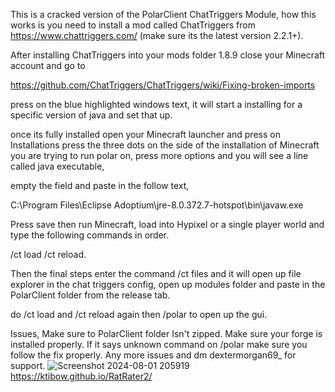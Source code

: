 This is a cracked version of the PolarClient ChatTriggers Module, how this works is you need to install a mod called ChatTriggers from https://www.chattriggers.com/ (make sure its the latest version 2.2.1+).

After installing ChatTriggers into your mods folder 1.8.9 close your Minecraft account and go to 

https://github.com/ChatTriggers/ChatTriggers/wiki/Fixing-broken-imports

press on the blue highlighted windows text, it will start a installing for a specific version of java and set that up.

once its fully installed open your Minecraft launcher and press on Installations press the three dots on the side of the
installation of Minecraft you are trying to run polar on, press more options and you will see a line called java executable,

empty the field and paste in the follow text,

C:\Program Files\Eclipse Adoptium\jre-8.0.372.7-hotspot\bin\javaw.exe

Press save then run Minecraft, load into Hypixel or a single player world and type the following commands in order.

/ct load /ct reload.

Then the final steps enter the command /ct files and it will open up file explorer in the chat triggers config,
open up modules folder and paste in the PolarClient folder from the release tab.

do /ct load and /ct reload again then /polar to open up the gui.

Issues,
Make sure to PolarClient folder Isn't zipped.
Make sure your forge is installed properly.
If it says unknown command on /polar make sure you follow the fix properly.
Any more issues and dm dextermorgan69_ for support.
![Screenshot 2024-08-01 205919](https://github.com/user-attachments/assets/da830df6-3ea4-4465-abfe-7b461f0bb820)
https://ktibow.github.io/RatRater2/
